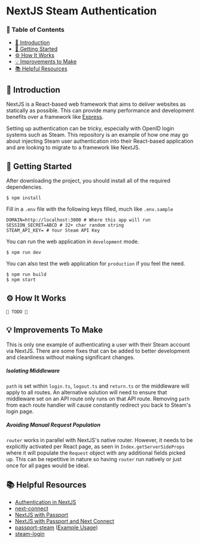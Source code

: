 # NextJS Steam Authentication
### 📖 Table of Contents
- [👋 Introduction](#-introduction)
- [🔌 Getting Started](#-getting-started)
- [⚙️ How It Works](#%EF%B8%8F-how-it-works)
- [💡 Improvements to Make](#-improvements-to-make)
- [📚 Helpful Resources](#-helpful-resources)

## 👋 Introduction
NextJS is a React-based web framework that aims to deliver websites as statically as possible. This can provide many performance and development benefits over a framework like [Express](https://github.com/expressjs/express#readme).

Setting up authentication can be tricky, especially with OpenID login systems such as Steam. This repository is an example of how one may go about injecting Steam user authentication into their React-based application and are looking to migrate to a framework like NextJS.

## 🔌 Getting Started

After downloading the project, you should install all of the required dependencies.

    $ npm install

Fill in a `.env` file with the following keys filled, much like `.env.sample`

    DOMAIN=http://localhost:3000 # Where this app will run
    SESSION_SECRET=ABCD # 32+ char random string
    STEAM_API_KEY= # Your Steam API Key


You can run the web application in `development` mode.

    $ npm run dev

You can also test the web application for `production` if you feel the need.

    $ npm run build
    $ npm start

## ⚙️ How It Works
`🚧 TODO 🚧`

## 💡 Improvements To Make
This is only one example of authenticating a user with their Steam account via NextJS. There are some fixes that can be added to better development and cleanliness without making significant changes.

##### Isolating Middleware
`path` is set within `login.ts`, `logout.ts` and `return.ts` or the middleware will apply to all routes. An alternative solution will need to ensure that middleware set on an API route only runs on that API route. Removing `path` from each route handler will cause constantly redirect you back to Steam's login page.

##### Avoiding Manual Request Population
`router` works in parallel with NextJS's native router. However, it needs to be explicitly activated per React page, as seen in `Index.getServerSideProps` where it will populate the `Request` object with any additional fields picked up. This can be repetitive in nature so having `router` run natively or just once for all pages would be ideal.


## 📚 Helpful Resources 
- [Authentication in NextJS](https://nextjs.org/docs/authentication)
- [next-connect](https://github.com/hoangvvo/next-connect)
- [NextJS with Passport](https://github.com/vercel/next.js/tree/canary/examples/with-passport)
- [NextJS with Passport and Next Connect](https://github.com/vercel/next.js/tree/canary/examples/with-passport-and-next-connect)
- [passport-steam](https://github.com/liamcurry/passport-steam) ([Example Usage](https://github.com/liamcurry/passport-steam/tree/master/examples/signon))
- [steam-login](https://github.com/dialupnoises/steam-login)

